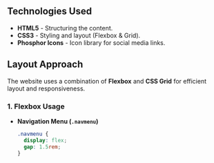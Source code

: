 ## Technologies Used
- **HTML5** - Structuring the content.
- **CSS3** - Styling and layout (Flexbox & Grid).
- **Phosphor Icons** - Icon library for social media links.

## Layout Approach
The website uses a combination of **Flexbox** and **CSS Grid** for efficient layout and responsiveness.

### **1. Flexbox Usage**
- **Navigation Menu (`.navmenu`)**
  ```css
  .navmenu {
    display: flex;
    gap: 1.5rem;
  }
